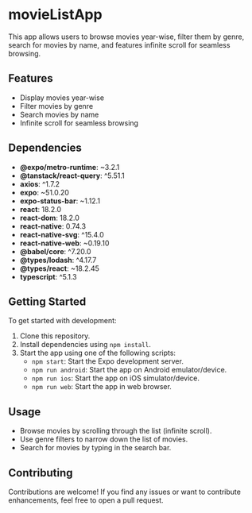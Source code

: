 # movieListApp

This app allows users to browse movies year-wise, filter them by genre, search for movies by name, and features infinite scroll for seamless browsing.

## Features

- Display movies year-wise
- Filter movies by genre
- Search movies by name
- Infinite scroll for seamless browsing

## Dependencies

- **@expo/metro-runtime**: ~3.2.1
- **@tanstack/react-query**: ^5.51.1
- **axios**: ^1.7.2
- **expo**: ~51.0.20
- **expo-status-bar**: ~1.12.1
- **react**: 18.2.0
- **react-dom**: 18.2.0
- **react-native**: 0.74.3
- **react-native-svg**: ^15.4.0
- **react-native-web**: ~0.19.10
- **@babel/core**: ^7.20.0
- **@types/lodash**: ^4.17.7
- **@types/react**: ~18.2.45
- **typescript**: ^5.1.3

## Getting Started

To get started with development:

1. Clone this repository.
2. Install dependencies using `npm install`.
3. Start the app using one of the following scripts:
   - `npm start`: Start the Expo development server.
   - `npm run android`: Start the app on Android emulator/device.
   - `npm run ios`: Start the app on iOS simulator/device.
   - `npm run web`: Start the app in web browser.

## Usage

- Browse movies by scrolling through the list (infinite scroll).
- Use genre filters to narrow down the list of movies.
- Search for movies by typing in the search bar.

## Contributing

Contributions are welcome! If you find any issues or want to contribute enhancements, feel free to open a pull request.


